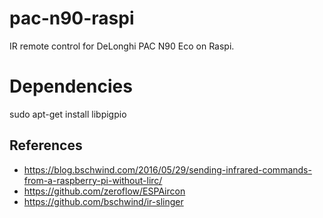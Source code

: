 # pac-n90-raspi
IR remote control for DeLonghi PAC N90 Eco on Raspi.

# Dependencies
sudo apt-get install libpigpio

## References
- https://blog.bschwind.com/2016/05/29/sending-infrared-commands-from-a-raspberry-pi-without-lirc/
- https://github.com/zeroflow/ESPAircon
- https://github.com/bschwind/ir-slinger

